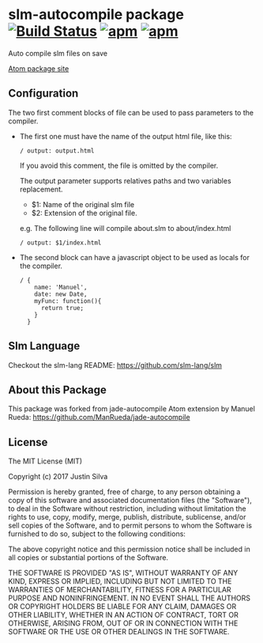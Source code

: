 # slm-autocompile package [![Build Status](https://travis-ci.org/jpsilva/slm-autocompile.svg?branch=master)](https://travis-ci.org/jpsilva/slm-autocompile) [![apm](https://img.shields.io/apm/dm/slm-autocompile.svg)](https://atom.io/packages/slm-autocompile) [![apm](https://img.shields.io/apm/v/slm-autocompile.svg)](https://atom.io/packages/slm-autocompile)

Auto compile slm files on save

[Atom package site](https://atom.io/packages/slm-autocompile)

## Configuration
The two first comment blocks of file can be used to pass parameters to the compiler.

* The first one must have the name of the output html file, like this:

  ```slm
  / output: output.html
  ```
  If you avoid this comment, the file is omitted by the compiler.

  The output parameter supports relatives paths and two variables replacement.
  * $1: Name of the original slm file
  * $2: Extension of the original file.

  e.g. The following line will compile about.slm to about/index.html

  ```slm
  / output: $1/index.html
  ```

* The second block can have a javascript object to be used as locals for the compiler.

  ```slm
  / {
      name: 'Manuel',
      date: new Date,
      myFunc: function(){
        return true;
      }
    }
  ```

## Slm Language

Checkout the slm-lang README: https://github.com/slm-lang/slm

## About this Package

This package was forked from jade-autocompile Atom extension by Manuel Rueda: https://github.com/ManRueda/jade-autocompile

## License
  The MIT License (MIT)

  Copyright (c) 2017 Justin Silva

  Permission is hereby granted, free of charge, to any person obtaining a copy
  of this software and associated documentation files (the "Software"), to deal
  in the Software without restriction, including without limitation the rights
  to use, copy, modify, merge, publish, distribute, sublicense, and/or sell
  copies of the Software, and to permit persons to whom the Software is
  furnished to do so, subject to the following conditions:

  The above copyright notice and this permission notice shall be included in all
  copies or substantial portions of the Software.

  THE SOFTWARE IS PROVIDED "AS IS", WITHOUT WARRANTY OF ANY KIND, EXPRESS OR
  IMPLIED, INCLUDING BUT NOT LIMITED TO THE WARRANTIES OF MERCHANTABILITY,
  FITNESS FOR A PARTICULAR PURPOSE AND NONINFRINGEMENT. IN NO EVENT SHALL THE
  AUTHORS OR COPYRIGHT HOLDERS BE LIABLE FOR ANY CLAIM, DAMAGES OR OTHER
  LIABILITY, WHETHER IN AN ACTION OF CONTRACT, TORT OR OTHERWISE, ARISING FROM,
  OUT OF OR IN CONNECTION WITH THE SOFTWARE OR THE USE OR OTHER DEALINGS IN THE
  SOFTWARE.
